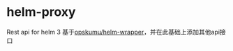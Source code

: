 # helm-proxy
Rest api for helm 3
基于[opskumu/helm-wrapper](https://github.com/opskumu/helm-wrapper)，并在此基础上添加其他api接口
